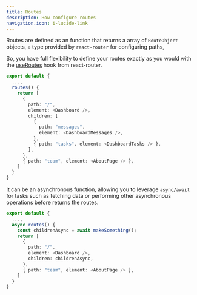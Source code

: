 ```yaml
---
title: Routes
description: How configure routes
navigation.icon: i-lucide-link
---
```


Routes are defined as an function that returns a array of `RouteObject` objects, a type provided by `react-router` for configuring paths, 

So, you have full flexibility to define your routes exactly as you would with the [useRoutes](https://api.reactrouter.com/v7/functions/react_router.useRoutes.html) hook from react-router.

```ts [module.config.tsx]
export default {
  ...,
  routes() {
    return [
      {
        path: "/",
        element: <Dashboard />,
        children: [
          {
            path: "messages",
            element: <DashboardMessages />,
          },
          { path: "tasks", element: <DashboardTasks /> },
        ],
      },
      { path: "team", element: <AboutPage /> },
    ]
  }
}
```

It can be an asynchronous function, allowing you to leverage `async/await` for tasks such as fetching data or performing other asynchronous operations before returns the routes.

```ts [module.config.tsx]
export default {
  ...,
  async routes() {
    const childrenAsync = await makeSomething();
    return [
      {
        path: "/",
        element: <Dashboard />,
        children: childrenAsync,
      },
      { path: "team", element: <AboutPage /> },
    ]
  }
}
```